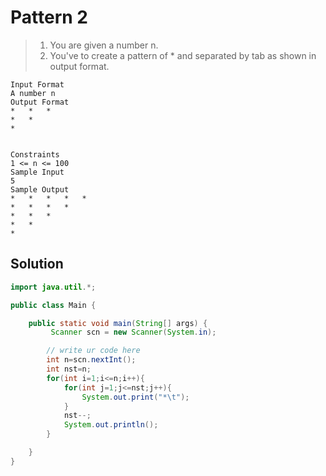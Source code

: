 # Pattern 2

> 1. You are given a number n.
> 2. You've to create a pattern of * and separated by tab as shown in output format.
``` text
Input Format
A number n
Output Format
*	*	*
*	*
*


Constraints
1 <= n <= 100
Sample Input
5
Sample Output
*	*	*	*	*	
*	*	*	*	
*	*	*	
*	*	
*

```

## Solution
``` java
import java.util.*;

public class Main {

    public static void main(String[] args) {
         Scanner scn = new Scanner(System.in);

        // write ur code here
        int n=scn.nextInt();
        int nst=n;
        for(int i=1;i<=n;i++){
            for(int j=1;j<=nst;j++){
                System.out.print("*\t");
            }
            nst--;
            System.out.println();
        }

    }
}
```